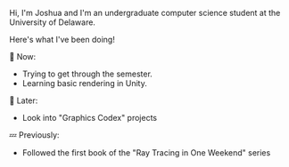 Hi, I'm Joshua and I'm an undergraduate computer science student at the University of Delaware.

Here's what I've been doing!

💬 Now:
- Trying to get through the semester.
- Learning basic rendering in Unity.

💭 Later:
- Look into "Graphics Codex" projects

💤 Previously:
- Followed the first book of the "Ray Tracing in One Weekend" series
